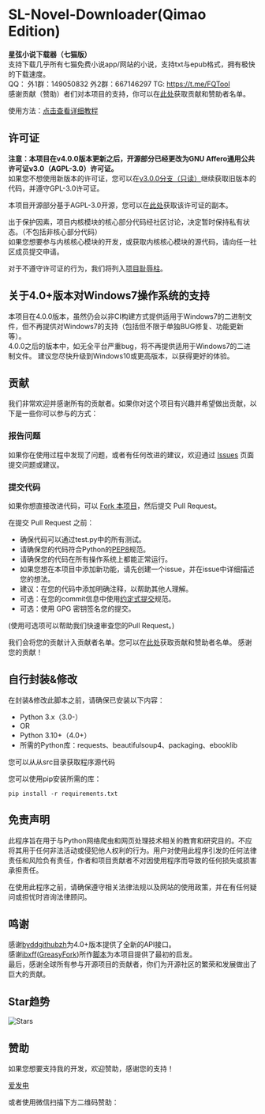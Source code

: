 # SL-Novel-Downloader(Qimao Edition)
**星弦小说下载器（七猫版）**  
支持下载几乎所有七猫免费小说app/网站的小说，支持txt与epub格式，拥有极快的下载速度。  
QQ： 外1群：149050832  外2群：667146297  TG: https://t.me/FQTool  
感谢贡献（赞助）者们对本项目的支持，你可以在[此处](https://github.com/shing-yu/7mao-novel-downloader/blob/main/CONTRIBUTORS.md)获取贡献和赞助者名单。  

使用方法：[点击查看详细教程](https://www.yuque.com/xinv/main/fv1r551p2qcfapuh)

## 许可证

**注意：本项目在v4.0.0版本更新之后，开源部分已经更改为GNU Affero通用公共许可证v3.0（AGPL-3.0）许可证。**  
如果您不想使用新版本的许可证，您可以在[v3.0.0分支（只读）](https://github.com/shing-yu/7mao-novel-downloader/tree/v3.0.0)继续获取旧版本的代码，并遵守GPL-3.0许可证。

本项目开源部分基于AGPL-3.0开源，您可以在[此处](https://www.gnu.org/licenses/agpl-3.0.html)获取该许可证的副本。

出于保护因素，项目内核模块的核心部分代码经社区讨论，决定暂时保持私有状态。（不包括非核心部分代码）  
如果您想要参与内核核心模块的开发，或获取内核核心模块的源代码，请向任一社区成员提交申请。

对于不遵守许可证的行为，我们将列入[项目耻辱柱](https://github.com/shing-yu/7mao-novel-downloader/blob/main/HallOfShame.md)。

## 关于4.0+版本对Windows7操作系统的支持

本项目在4.0.0版本，虽然仍会以非CI构建方式提供适用于Windows7的二进制文件，但不再提供对Windows7的支持（包括但不限于单独BUG修复、功能更新等）。  
4.0.0之后的版本中，如无全平台严重bug，将不再提供适用于Windows7的二进制文件。
建议您尽快升级到Windows10或更高版本，以获得更好的体验。

## 贡献

我们非常欢迎并感谢所有的贡献者。如果你对这个项目有兴趣并希望做出贡献，以下是一些你可以参与的方式：

### 报告问题

如果你在使用过程中发现了问题，或者有任何改进的建议，欢迎通过 [Issues](https://github.com/shing-yu/7mao-novel-downloader/issues) 页面提交问题或建议。

### 提交代码

如果你想直接改进代码，可以 [Fork 本项目](https://github.com/shing-yu/7mao-novel-downloader/fork)，然后提交 Pull Request。

在提交 Pull Request 之前：

- 确保代码可以通过test.py中的所有测试。
- 请确保您的代码符合Python的[PEP8](https://www.python.org/dev/peps/pep-0008/)规范。
- 请确保您的代码在所有操作系统上都能正常运行。
- 如果您想在本项目中添加新功能，请先创建一个issue，并在issue中详细描述您的想法。
- 建议：在您的代码中添加明确注释，以帮助其他人理解。
- 可选：在您的commit信息中使用[约定式提交](https://www.conventionalcommits.org/zh-hans/v1.0.0/)规范。
- 可选：使用 GPG 密钥签名您的提交。  

(使用可选项可以帮助我们快速审查您的Pull Request。)

我们会将您的贡献计入贡献者名单。您可以在[此处](https://github.com/shing-yu/7mao-novel-downloader/blob/main/CONTRIBUTORS.md)获取贡献和赞助者名单。
感谢您的贡献！

## 自行封装&修改

在封装&修改此脚本之前，请确保已安装以下内容：

- Python 3.x（3.0-） 
- OR
- Python 3.10+（4.0+）
- 所需的Python库：requests、beautifulsoup4、packaging、ebooklib

您可以从从src目录获取程序源代码

您可以使用pip安装所需的库：

```shell
pip install -r requirements.txt
```

## 免责声明

此程序旨在用于与Python网络爬虫和网页处理技术相关的教育和研究目的。不应将其用于任何非法活动或侵犯他人权利的行为。用户对使用此程序引发的任何法律责任和风险负有责任，作者和项目贡献者不对因使用程序而导致的任何损失或损害承担责任。

在使用此程序之前，请确保遵守相关法律法规以及网站的使用政策，并在有任何疑问或担忧时咨询法律顾问。

## 鸣谢

感谢[byddgithubzh](https://github.com/byddgithubzh)为4.0+版本提供了全新的API接口。  
感谢[ibxff](https://github.com/ibxff)([GreasyFork](https://greasyfork.org/zh-CN/users/995944-ibxff))所作[脚本](https://greasyfork.org/zh-CN/scripts/479460)为本项目提供了最初的启发。  
最后，感谢全球所有参与开源项目的贡献者，你们为开源社区的繁荣和发展做出了巨大的贡献。

## Star趋势

![Stars](https://api.star-history.com/svg?repos=shing-yu/7mao-novel-downloader&type=Date)

## 赞助

如果您想要支持我的开发，欢迎赞助，感谢您的支持！

[爱发电](https://afdian.net/a/shingyu)

或者使用微信扫描下方二维码赞助：

<img src="https://pic2.ziyuan.wang/user/guest/2024/04/202310091746639_4d914a1707164.png" style="zoom:30%;"  alt=""/>
